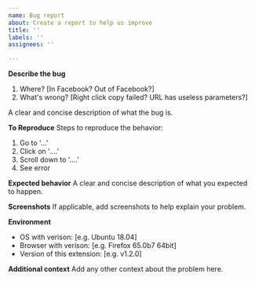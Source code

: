 ```yaml
---
name: Bug report
about: Create a report to help us improve
title: ''
labels: ''
assignees: ''

---
```


**Describe the bug**
1. Where? [In Facebook? Out of Facebook?]
2. What's wrong? [Right click copy failed? URL has useless parameters?]

A clear and concise description of what the bug is.

**To Reproduce**
Steps to reproduce the behavior:
1. Go to '...'
2. Click on '....'
3. Scroll down to '....'
4. See error

**Expected behavior**
A clear and concise description of what you expected to happen.

**Screenshots**
If applicable, add screenshots to help explain your problem.

**Environment**
 - OS with verison: [e.g. Ubuntu 18.04]
 - Browser with verison: [e.g. Firefox 65.0b7 64bit]
 - Version of this extension: [e.g. v1.2.0]

**Additional context**
Add any other context about the problem here.
